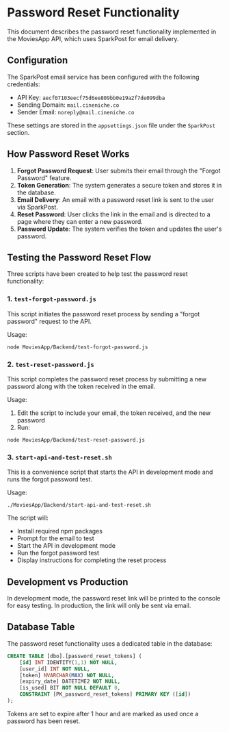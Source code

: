 # Password Reset Functionality

This document describes the password reset functionality implemented in the MoviesApp API, which uses SparkPost for email delivery.

## Configuration

The SparkPost email service has been configured with the following credentials:

- API Key: `aecf07103eecf75d6ee809bb0e19a2f7de099dba`
- Sending Domain: `mail.cineniche.co`
- Sender Email: `noreply@mail.cineniche.co`

These settings are stored in the `appsettings.json` file under the `SparkPost` section.

## How Password Reset Works

1. **Forgot Password Request**: User submits their email through the "Forgot Password" feature.
2. **Token Generation**: The system generates a secure token and stores it in the database.
3. **Email Delivery**: An email with a password reset link is sent to the user via SparkPost.
4. **Reset Password**: User clicks the link in the email and is directed to a page where they can enter a new password.
5. **Password Update**: The system verifies the token and updates the user's password.

## Testing the Password Reset Flow

Three scripts have been created to help test the password reset functionality:

### 1. `test-forgot-password.js`

This script initiates the password reset process by sending a "forgot password" request to the API.

Usage:
```
node MoviesApp/Backend/test-forgot-password.js
```

### 2. `test-reset-password.js`

This script completes the password reset process by submitting a new password along with the token received in the email.

Usage:
1. Edit the script to include your email, the token received, and the new password
2. Run:
```
node MoviesApp/Backend/test-reset-password.js
```

### 3. `start-api-and-test-reset.sh`

This is a convenience script that starts the API in development mode and runs the forgot password test.

Usage:
```
./MoviesApp/Backend/start-api-and-test-reset.sh
```

The script will:
- Install required npm packages
- Prompt for the email to test
- Start the API in development mode
- Run the forgot password test
- Display instructions for completing the reset process

## Development vs Production

In development mode, the password reset link will be printed to the console for easy testing. In production, the link will only be sent via email.

## Database Table

The password reset functionality uses a dedicated table in the database:

```sql
CREATE TABLE [dbo].[password_reset_tokens] (
    [id] INT IDENTITY(1,1) NOT NULL,
    [user_id] INT NOT NULL,
    [token] NVARCHAR(MAX) NOT NULL,
    [expiry_date] DATETIME2 NOT NULL,
    [is_used] BIT NOT NULL DEFAULT 0,
    CONSTRAINT [PK_password_reset_tokens] PRIMARY KEY ([id])
);
```

Tokens are set to expire after 1 hour and are marked as used once a password has been reset.
